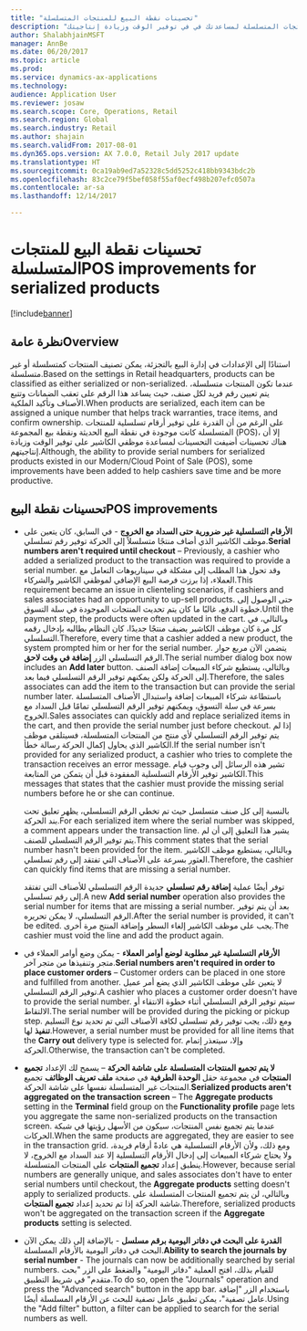 ```yaml
---
title: "تحسينات نقطة البيع للمنتجات المتسلسلة"
description: "يسرد هذا الموضوع التحسينات التي تم إدخالها على المنتجات المتسلسلة لمساعدتك في في توفير الوقت وزيادة إنتاجيتك."
author: ShalabhjainMSFT
manager: AnnBe
ms.date: 06/20/2017
ms.topic: article
ms.prod: 
ms.service: dynamics-ax-applications
ms.technology: 
audience: Application User
ms.reviewer: josaw
ms.search.scope: Core, Operations, Retail
ms.search.region: Global
ms.search.industry: Retail
ms.author: shajain
ms.search.validFrom: 2017-08-01
ms.dyn365.ops.version: AX 7.0.0, Retail July 2017 update
ms.translationtype: HT
ms.sourcegitcommit: 0ca19ab9ed7a52328c5dd5252c418bb9343bdc2b
ms.openlocfilehash: 83c2ce79f5bef058f55af0ecf498b207efc0507a
ms.contentlocale: ar-sa
ms.lasthandoff: 12/14/2017

---
```


# <a name="pos-improvements-for-serialized-products"></a><span data-ttu-id="47746-103">تحسينات نقطة البيع للمنتجات المتسلسلة</span><span class="sxs-lookup"><span data-stu-id="47746-103">POS improvements for serialized products</span></span>

[!include[banner](includes/banner.md)]

## <a name="overview"></a><span data-ttu-id="47746-104">نظرة عامة</span><span class="sxs-lookup"><span data-stu-id="47746-104">Overview</span></span> 
<span data-ttu-id="47746-105">استنادًا إلى الإعدادات في إدارة البيع بالتجزئة، يمكن تصنيف المنتجات كمتسلسلة أو غير متسلسلة.</span><span class="sxs-lookup"><span data-stu-id="47746-105">Based on the settings in Retail headquarters, products can be classified as either serialized or non-serialized.</span></span> <span data-ttu-id="47746-106">عندما تكون المنتجات متسلسلة، يتم تعيين رقم فريد لكل صنف، حيث يساعد هذا الرقم على تعقب الضمانات وتتبع الأصناف وتأكيد الملكية.</span><span class="sxs-lookup"><span data-stu-id="47746-106">When products are serialized, each item can be assigned a unique number that helps track warranties, trace items, and confirm ownership.</span></span> <span data-ttu-id="47746-107">على الرغم من أن القدرة على توفير أرقام تسلسلية للمنتجات المتسلسلة كانت موجودة في نقطة البيع الحديثة ونقطة بيع المجموعة‬ (POS)، إلا أن هناك تحسينات أضيفت التحسينات لمساعدة موظفي الكاشير على توفير الوقت وزيادة إنتاجيتهم.</span><span class="sxs-lookup"><span data-stu-id="47746-107">Although, the ability to provide serial numbers for serialized products existed in our Modern/Cloud Point of Sale (POS), some improvements have been added to help cashiers save time and be more productive.</span></span>  

## <a name="pos-improvements"></a><span data-ttu-id="47746-108">تحسينات نقطة البيع</span><span class="sxs-lookup"><span data-stu-id="47746-108">POS improvements</span></span>

- <span data-ttu-id="47746-109">**الأرقام التسلسلية غير ضرورية حتى السداد مع الخروج** - في السابق، كان يتعين على موظف الكاشير الذي أضاف منتجًا متسلسلاً إلى الحركة توفير رقم تسلسلي.</span><span class="sxs-lookup"><span data-stu-id="47746-109">**Serial numbers aren't required until checkout** – Previously, a cashier who added a serialized product to the transaction was required to provide a serial number.</span></span> <span data-ttu-id="47746-110">وقد تحول هذا المطلب إلى مشكلة في سيناريوهات التعامل مع العملاء، إذا برزت فرصة البيع الإضافي لموظفي الكاشير والشركاء.</span><span class="sxs-lookup"><span data-stu-id="47746-110">This requirement became an issue in clienteling scenarios, if cashiers and sales associates had an opportunity to up-sell products.</span></span> <span data-ttu-id="47746-111">حتى الوصول إلى خطوة الدفع، غالبًا ما كان يتم تحديث المنتجات الموجودة في سلة التسوق.</span><span class="sxs-lookup"><span data-stu-id="47746-111">Until the payment step, the products were often updated in the cart.</span></span> <span data-ttu-id="47746-112">وبالتالي، في كل مرة كان موظف الكاشير يضيف منتجًا جديدًا، كان النظام يطالبه بإدخال رقمه التسلسلي.</span><span class="sxs-lookup"><span data-stu-id="47746-112">Therefore, every time that a cashier added a new product, the system prompted him or her for the serial number.</span></span> <span data-ttu-id="47746-113">يتضمن الآن مربع حوار الرقم التسلسلي الزر **إضافة في وقت لاحق‬**.</span><span class="sxs-lookup"><span data-stu-id="47746-113">The serial number dialog box now includes an **Add later** button.</span></span> <span data-ttu-id="47746-114">وبالتالي، يستطيع شركاء المبيعات إضافة الصنف إلى الحركة ولكن يمكنهم توفير الرقم التسلسلي فيما بعد.</span><span class="sxs-lookup"><span data-stu-id="47746-114">Therefore, the sales associates can add the item to the transaction but can provide the serial number later.</span></span> <span data-ttu-id="47746-115">باستطاعة شركاء المبيعات إضافة واستبدال الأصناف المتسلسلة بسرعة في سلة التسوق، ويمكنهم توفير الرقم التسلسلي تمامًا قبل السداد مع الخروج.</span><span class="sxs-lookup"><span data-stu-id="47746-115">Sales associates can quickly add and replace serialized items in the cart, and then provide the serial number just before checkout.</span></span> <span data-ttu-id="47746-116">إذا لم يتم توفير الرقم التسلسلي لأي منتج من المنتجات المتسلسلة، فسيتلقى موظف الكاشير الذي يحاول إكمال الحركة رسالة خطأ.</span><span class="sxs-lookup"><span data-stu-id="47746-116">If the serial number isn't provided for any serialized product, a cashier who tries to complete the transaction receives an error message.</span></span> <span data-ttu-id="47746-117">تشير هذه الرسائل إلى وجوب قيام الكاشير توفير الأرقام التسلسلية المفقودة قبل أن يتمكن من المتابعة.</span><span class="sxs-lookup"><span data-stu-id="47746-117">This messages that states that the cashier must provide the missing serial numbers before he or she can continue.</span></span>

    <span data-ttu-id="47746-118">بالنسبة إلى كل صنف متسلسل حيث تم تخطي الرقم التسلسلي، يظهر تعليق تحت بند الحركة.</span><span class="sxs-lookup"><span data-stu-id="47746-118">For each serialized item where the serial number was skipped, a comment appears under the transaction line.</span></span> <span data-ttu-id="47746-119">يشير هذا التعليق إلى أن لم يتم توفير الرقم التسلسلي للصنف.</span><span class="sxs-lookup"><span data-stu-id="47746-119">This comment states that the serial number hasn't been provided for the item.</span></span> <span data-ttu-id="47746-120">وبالتالي، يستطيع موظف الكاشير العثور بسرعة على الأصناف التي تفتقد إلى رقم تسلسلي.</span><span class="sxs-lookup"><span data-stu-id="47746-120">Therefore, the cashier can quickly find items that are missing a serial number.</span></span>

    <span data-ttu-id="47746-121">توفر أيضًا عملية **إضافة رقم تسلسلي** جديدة الرقم التسلسلي للأصناف التي تفتقد إلى رقم تسلسلي.</span><span class="sxs-lookup"><span data-stu-id="47746-121">A new **Add serial number** operation also provides the serial number for items that are missing a serial number.</span></span> <span data-ttu-id="47746-122">بعد أن يتم توفير الرقم التسلسلي، لا يمكن تحريره.</span><span class="sxs-lookup"><span data-stu-id="47746-122">After the serial number is provided, it can't be edited.</span></span> <span data-ttu-id="47746-123">يجب على موظف الكاشير إلغاء السطر وإضافة المنتج مرة أخرى.</span><span class="sxs-lookup"><span data-stu-id="47746-123">The cashier must void the line and add the product again.</span></span> 
    
- <span data-ttu-id="47746-124">**الأرقام التسلسلية غير مطلوبة لوضع أوامر العملاء** - يمكن وضع أوامر العملاء في متجر وتنفيذها من متجر آخر.</span><span class="sxs-lookup"><span data-stu-id="47746-124">**Serial numbers aren't required in order to place customer orders** – Customer orders can be placed in one store and fulfilled from another.</span></span> <span data-ttu-id="47746-125">لا يتعين على موظف الكاشير الذي يضع أمر عميل توفير الرقم التسلسلي.</span><span class="sxs-lookup"><span data-stu-id="47746-125">A cashier who places a customer order doesn't have to provide the serial number.</span></span> <span data-ttu-id="47746-126">سيتم توفير الرقم التسلسلي أثناء خطوة الانتقاء أو الالتقاط.</span><span class="sxs-lookup"><span data-stu-id="47746-126">The serial number will be provided during the picking or pickup step.</span></span> <span data-ttu-id="47746-127">ومع ذلك، يجب توفير رقم تسلسلي لكافة الأصناف التي تم تحديد نوع التسليم **تنفيذ** لها.</span><span class="sxs-lookup"><span data-stu-id="47746-127">However, a serial number must be provided for all line items that the **Carry out** delivery type is selected for.</span></span> <span data-ttu-id="47746-128">وإلا، سيتعذر إتمام الحركة.</span><span class="sxs-lookup"><span data-stu-id="47746-128">Otherwise, the transaction can't be completed.</span></span>    
- <span data-ttu-id="47746-129">**لا يتم تجميع المنتجات المتسلسلة على شاشة الحركة** – يسمح لك الإعداد **تجميع المنتجات** في مجموعة حقل **الوحدة الطرفية‬** في صفحة **ملف تعريف الوظائف‬** تجميع المنتجات غير المتسلسلة نفسها على شاشة الحركة.</span><span class="sxs-lookup"><span data-stu-id="47746-129">**Serialized products aren't aggregated on the transaction screen** – The **Aggregate products** setting in the **Terminal** field group on the **Functionality profile** page lets you aggregate the same non-serialized products on the transaction screen.</span></span> <span data-ttu-id="47746-130">عندما يتم تجميع نفس المنتجات، سيكون من الأسهل رؤيتها في شبكة الحركات.</span><span class="sxs-lookup"><span data-stu-id="47746-130">When the same products are aggregated, they are easier to see in the transaction grid.</span></span> <span data-ttu-id="47746-131">ومع ذلك، ولأن الأرقام التسلسلية هي عادةً أرقام فريدة، ولا يحتاج شركاء المبيعات إلى إدخال الأرقام التسلسلية إلا عند السداد مع الخروج، لا ينطبق إعداد **تجميع المنتجات** على المنتجات المتسلسلة.</span><span class="sxs-lookup"><span data-stu-id="47746-131">However, because serial numbers are generally unique, and sales associates don't have to enter serial numbers until checkout, the **Aggregate products** setting doesn't apply to serialized products.</span></span> <span data-ttu-id="47746-132">وبالتالي، لن يتم تجميع المنتجات المتسلسلة على شاشة الحركة إذا تم تحديد إعداد **تجميع المنتجات**.</span><span class="sxs-lookup"><span data-stu-id="47746-132">Therefore, serialized products won't be aggregated on the transaction screen if the **Aggregate products** setting is selected.</span></span>
- <span data-ttu-id="47746-133">**القدرة على البحث في دفاتر اليومية برقم مسلسل** - بالإضافة إلى ذلك يمكن الآن البحث في دفاتر اليومية بالأرقام المسلسلة.</span><span class="sxs-lookup"><span data-stu-id="47746-133">**Ability to search the journals by serial number** - The journals can now be additionally searched by serial numbers.</span></span> <span data-ttu-id="47746-134">للقيام بذلك، افتح العملية "دفاتر اليومية" والضغط على الزر "بحث متقدم" في شريط التطبيق.</span><span class="sxs-lookup"><span data-stu-id="47746-134">To do so, open the "Journals" operation and press the "Advanced search" button in the app bar.</span></span> <span data-ttu-id="47746-135">باستخدام الزر "إضافة عامل تصفية"، يمكن تطبيق عامل تصفية للبحث عن الأرقام المسلسلة أيضًا.</span><span class="sxs-lookup"><span data-stu-id="47746-135">Using the "Add filter" button, a filter can be applied to search for the serial numbers as well.</span></span>

